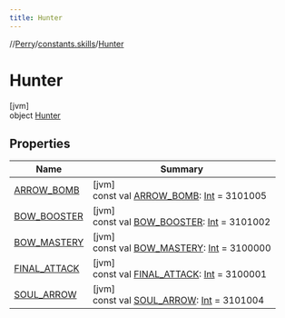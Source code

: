 ```yaml
---
title: Hunter
---
```

//[Perry](../../../index.html)/[constants.skills](../index.html)/[Hunter](index.html)



# Hunter



[jvm]\
object [Hunter](index.html)



## Properties


| Name | Summary |
|---|---|
| [ARROW_BOMB](-a-r-r-o-w_-b-o-m-b.html) | [jvm]<br>const val [ARROW_BOMB](-a-r-r-o-w_-b-o-m-b.html): [Int](https://kotlinlang.org/api/latest/jvm/stdlib/kotlin/-int/index.html) = 3101005 |
| [BOW_BOOSTER](-b-o-w_-b-o-o-s-t-e-r.html) | [jvm]<br>const val [BOW_BOOSTER](-b-o-w_-b-o-o-s-t-e-r.html): [Int](https://kotlinlang.org/api/latest/jvm/stdlib/kotlin/-int/index.html) = 3101002 |
| [BOW_MASTERY](-b-o-w_-m-a-s-t-e-r-y.html) | [jvm]<br>const val [BOW_MASTERY](-b-o-w_-m-a-s-t-e-r-y.html): [Int](https://kotlinlang.org/api/latest/jvm/stdlib/kotlin/-int/index.html) = 3100000 |
| [FINAL_ATTACK](-f-i-n-a-l_-a-t-t-a-c-k.html) | [jvm]<br>const val [FINAL_ATTACK](-f-i-n-a-l_-a-t-t-a-c-k.html): [Int](https://kotlinlang.org/api/latest/jvm/stdlib/kotlin/-int/index.html) = 3100001 |
| [SOUL_ARROW](-s-o-u-l_-a-r-r-o-w.html) | [jvm]<br>const val [SOUL_ARROW](-s-o-u-l_-a-r-r-o-w.html): [Int](https://kotlinlang.org/api/latest/jvm/stdlib/kotlin/-int/index.html) = 3101004 |

